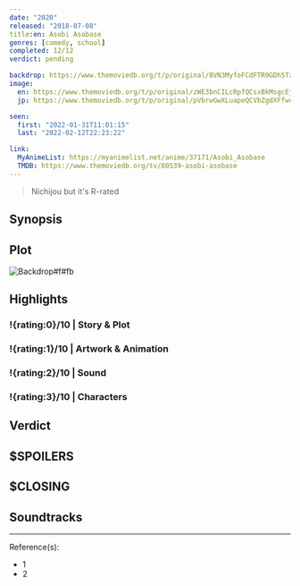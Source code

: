 ```yaml
---
date: "2020"
released: "2018-07-08"
title:en: Asobi Asobase
genres: [comedy, school]
completed: 12/12
verdict: pending

backdrop: https://www.themoviedb.org/t/p/original/8VN3MyfoFCdFTR9GDh5Tx9pbdCV.jpg
image:
  en: https://www.themoviedb.org/t/p/original/zWE3bnCILcRpfQCsxBkMsgcEjOE.jpg
  jp: https://www.themoviedb.org/t/p/original/pVbrwGwXLuapeQCVbZgdXFfwceB.jpg

seen:
  first: "2022-01-31T11:01:15"
  last: "2022-02-12T22:23:22"

link:
  MyAnimeList: https://myanimelist.net/anime/37171/Asobi_Asobase
  TMDB: https://www.themoviedb.org/tv/80539-asobi-asobase
---
```


> Nichijou but it's R-rated

## Synopsis

## Plot

![Backdrop#f#fb](https://www.themoviedb.org/t/p/original/y24IgH1jSYK6Xa2ufvWSaGqPyyb.jpg "Source: TMDB")

## Highlights

### !{rating:0}/10 | Story & Plot

### !{rating:1}/10 | Artwork & Animation

### !{rating:2}/10 | Sound

### !{rating:3}/10 | Characters

## Verdict

## $SPOILERS

## $CLOSING

## Soundtracks

***
Reference(s):

- 1
- 2
